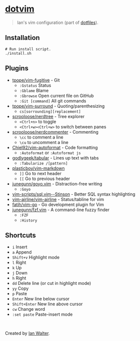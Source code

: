 # [dotvim](https://github.com/ianwalter/dotvim)
> Ian's vim configuration (part of [dotfiles](https://github.com/ianwalter/dotfiles)).

## Installation

```console
# Run install script.
./install.sh
```

## Plugins

- [tpope/vim-fugitive](https://github.com/tpope/vim-fugitive) - Git
  - `:Gstatus` Status
  - `:Gblame` Blame
  - `:Gbrowse` Open current file on GitHub
  - `:Git [command]` All git commands
- [tpope/vim-surround](https://github.com/tpope/vim-surround) - Quoting/parenthesizing
  - `cs[sorrounding][replacement]`
- [scrooloose/nerdtree](https://github.com/scrooloose/nerdtree) - Tree explorer
  - `<Ctrl+n>` to toggle
  - `<Ctrl+w><Ctrl+w>` to switch between panes
- [scrooloose/nerdcommenter](https://github.com/scrooloose/nerdcommenter) - Commenting
  - `\cc` to comment a line
  - `\cu` to uncomment a line
- [Chiel92/vim-autoformat](https://github.com/Chiel92/vim-autoformat) - Code formatting
  - `:Autoformat` or `:Autoformat js`
- [godlygeek/tabular](https://github.com/godlygeek/tabular) - Lines up text with tabs
  - `:Tabularize /[pattern]`
- [plasticboy/vim-markdown](https://github.com/plasticboy/vim-markdown)
  - `]]` Go to next header
  - `[[` Go to previous header
- [junegunn/goyo.vim](https://github.com/junegunn/goyo.vim) - Distraction-free writing
  - `:Goyo`
- [vim-scripts/sql.vim--Stinson](https://github.com/vim-scripts/sql.vim--Stinson) - Better SQL syntax highlighting
- [vim-airline/vim-airline](https://github.com/vim-airline/vim-airline) - Status/tabline for vim
- [fatih/vim-go](https://github.com/fatih/vim-go) - Go development plugin for Vim
- [junegunn/fzf.vim](https://github.com/junegunn/fzf.vim) - A command-line fuzzy finder
  - `:FZF`
  - `:History`


## Shortcuts

- `i` Insert
- `a` Append
- `Shift+v` Highlight mode
- `l` Right
- `k` Up
- `j` Down
- `h` Right
- `dd` Delete line (or cut in highlight mode)
- `yy` Copy
- `p` Paste
- `Enter` New line below cursor
- `Shift+Enter` New line above cursor
- `cw` Change word
- `:set paste` Paste-insert mode

&nbsp;

Created by [Ian Walter](http://iankwalter.com).


